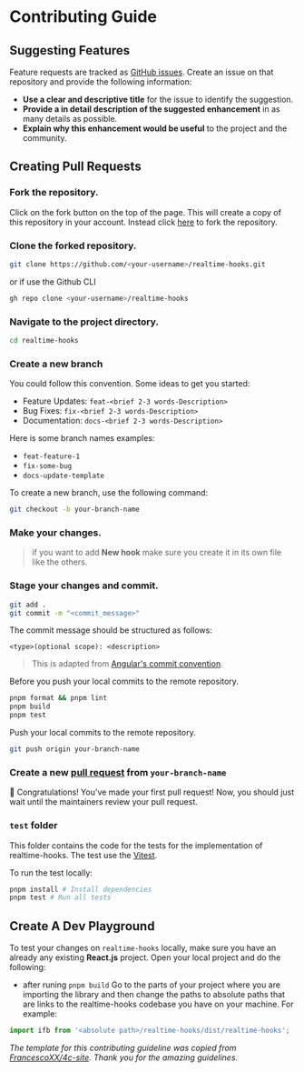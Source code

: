 # Contributing Guide

## Suggesting Features

Feature requests are tracked as [GitHub issues](https://guides.github.com/features/issues/). Create an issue on that repository and provide the following information:

- **Use a clear and descriptive title** for the issue to identify the suggestion.
- **Provide a in detail description of the suggested enhancement** in as many details as possible.
- **Explain why this enhancement would be useful** to the project and the community.

## Creating Pull Requests

### Fork the repository.

Click on the fork button on the top of the page. This will create a copy of this repository in your account. Instead click [here](https://github.com/malkiii/realtime-hooks/fork) to fork the repository.

### Clone the forked repository.

```bash
git clone https://github.com/<your-username>/realtime-hooks.git
```

or if use the Github CLI

```bash
gh repo clone <your-username>/realtime-hooks
```

### Navigate to the project directory.

```bash
cd realtime-hooks
```

### Create a new branch

You could follow this convention. Some ideas to get you started:

- Feature Updates: `feat-<brief 2-3 words-Description>`
- Bug Fixes: `fix-<brief 2-3 words-Description>`
- Documentation: `docs-<brief 2-3 words-Description>`

Here is some branch names examples:

- `feat-feature-1`
- `fix-some-bug`
- `docs-update-template`

To create a new branch, use the following command:

```bash
git checkout -b your-branch-name
```

### Make your changes.

> if you want to add **New hook** make sure you create it in its own file like the others.

### Stage your changes and commit.

```bash
git add .
git commit -m "<commit_message>"
```

The commit message should be structured as follows:

```
<type>(optional scope): <description>
```

> This is adapted from [Angular's commit convention](https://github.com/conventional-changelog/conventional-changelog/tree/master/packages/conventional-changelog-angular).

Before you push your local commits to the remote repository.

```bash
pnpm format && pnpm lint
pnpm build
pnpm test
```

Push your local commits to the remote repository.

```bash
git push origin your-branch-name
```

### Create a new [pull request](https://help.github.com/en/github/collaborating-with-issues-and-pull-requests/creating-a-pull-request) from `your-branch-name`

🎉 Congratulations! You've made your first pull request! Now, you should just wait until the maintainers review your pull request.

### `test` folder

This folder contains the code for the tests for the implementation of realtime-hooks. The test use the [Vitest](https://vitest.dev/).

To run the test locally:

```bash
pnpm install # Install dependencies
pnpm test # Run all tests
```

## Create A Dev Playground

To test your changes on `realtime-hooks` locally, make sure you have an already any existing **React.js** project. Open your local project and do the following:

- after runing `pnpm build` Go to the parts of your project where you are importing the library and then change the paths to absolute paths that are links to the realtime-hooks codebase you have on your machine. For example:

```ts
import ifb from '<absolute path>/realtime-hooks/dist/realtime-hooks';
```

_The template for this contributing guideline was copied from [FrancescoXX/4c-site](https://github.com/FrancescoXX/4c-site). Thank you for the amazing guidelines._
